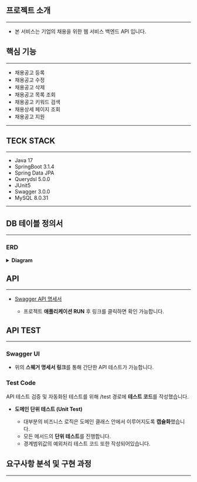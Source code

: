 ## 프로젝트 소개

---
  
- 본 서비스는 기업의 채용을 위한 웹 서비스 백엔드 API 입니다.

## 핵심 기능

---
- 채용공고 등록
- 채용공고 수정
- 채용공고 삭제
- 채용공고 목록 조회
- 채용공고 키워드 검색
- 채용상세 페이지 조회
- 채용공고 지원
---

## TECK STACK

---

- Java 17
- SpringBoot 3.1.4
- Spring Data JPA
- Querydsl 5.0.0
- JUnit5
- Swagger 3.0.0
- MySQL 8.0.31

---

## DB 테이블 정의서

---

### ERD
<details>
<summary><strong> Diagram </strong></summary>
<div markdown="1">       

![wanted-pre-be-erd](https://github.com/soonhankwon/wanted-pre-onboarding-backend/assets/113872320/d226ec24-4d73-4382-a3a3-8c4fc82d6f57)

</div>
</details>

## API

---

- [Swagger API 명세서](http://localhost:8080/swagger-ui/index.html)
  
    - 프로젝트 **애플리케이션 RUN** 후 링크를 클릭하면 확인 가능합니다.

## API TEST

---

### Swagger UI

- 위의 **스웨거 명세서 링크**를 통해 간단한 API 테스트가 가능합니다.

### Test Code

API 테스트 검증 및 자동화된 테스트를 위해 /test 경로에 **테스트 코드**를 작성했습니다.

- **도메인 단위 테스트 (Unit Test)**
  
    - 대부분의 비즈니스 로직은 도메인 클래스 안에서 이루어지도록 **캡슐화**했습니다.
    - 모든 메서드의 **단위 테스트**를 진행합니다.
    - 경계범위값의 예외처리 테스트 코드 또한 작성되어있습니다.

## 요구사항 분석 및 구현 과정
---
